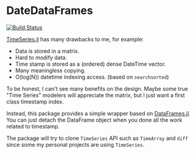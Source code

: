 # DateDataFrames

[![Build Status](https://github.com/yiyuezhuo/DateDataFrames.jl/workflows/CI/badge.svg)](https://github.com/yiyuezhuo/DateDataFrames.jl/actions)

[TimeSeries.jl](https://github.com/JuliaStats/TimeSeries.jl) has many drawbacks to me, for example:

* Data is stored in a matrix.
* Hard to modify data.
* Time stamp is stored as a (ordered) dense DateTime vector.
* Many meaningless copying.
* O(log(N)) datetime indexing access. (based on `searchsorted`)

To be honest, I can't see many benefits on the design. Maybe some true "Time Series" modelers will appreciate the matrix, but I just want a first class timestamp index.

Instead, this package provides a simple wrapper based on [DataFrames.jl](https://github.com/JuliaData/DataFrames.jl). You can just detach the DataFrame object when you done all the work related to timestamp.

The package will try to clone `TimeSeries` API such as `TimeArray` and `diff` since some my personal projects are using `TimeSeries`. 

```julia

```
